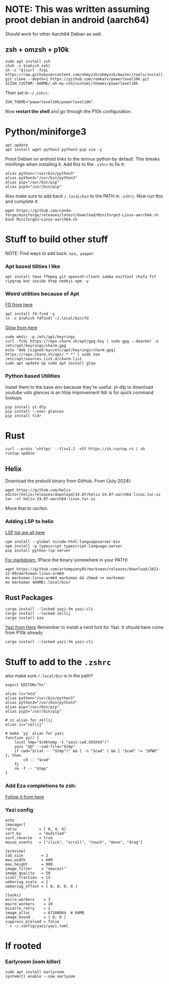 # NOTE: This was written assuming proot debian in android (aarch64)
Should work for other Aarch64 Debian as well.

## zsh + omzsh + p10k
```
sudo apt install zsh
chsh -s $(which zsh)
sh -c "$(curl -fsSL https://raw.githubusercontent.com/ohmyzsh/ohmyzsh/master/tools/install.sh)"
git clone --depth=1 https://github.com/romkatv/powerlevel10k.git ${ZSH_CUSTOM:-$HOME/.oh-my-zsh/custom}/themes/powerlevel10k
```

Then set in `~/.zshrc`:
```
ZSH_THEME="powerlevel10k/powerlevel10k"
```

Now **restart the shell** and go through the P10k configuration.

# Python/miniforge3

```
apt update
apt install wget python3 python3-pip vim -y
```
Proot Debian on android links to the termux python by default. This breaks miniforge when installing it.
Add this to the `.zshrc` to fix it:
```
alias python="/usr/bin/python3"
alias python3="/usr/bin/python3"
alias pip="/usr/bin/pip"
alias pip3="/usr/bin/pip"
```
Also make sure to add back `/.local/bin` to the PATH in `.zshrc`. Now run this and complete it:

```
wget https://github.com/conda-forge/miniforge/releases/latest/download/Miniforge3-Linux-aarch64.sh
bash Miniforge3-Linux-aarch64.sh
```

# Stuff to build other stuff

NOTE: Find ways to add back: `eza, popper`

### Apt based tilities I like
```
apt install tmux ffmpeg git openssh-client samba exiftool chafa fzf ripgrep bat zoxide htop nodejs npm -y
```

### Weird utilities because of Apt

[FD from here](https://github.com/sharkdp/fd?tab=readme-ov-file#installation)
```
apt install fd-find -y
ln -s $(which fdfind) ~/.local/bin/fd
```
[Glow from here](https://github.com/charmbracelet/glow)
```
sudo mkdir -p /etc/apt/keyrings
curl -fsSL https://repo.charm.sh/apt/gpg.key | sudo gpg --dearmor -o /etc/apt/keyrings/charm.gpg
echo "deb [signed-by=/etc/apt/keyrings/charm.gpg] https://repo.charm.sh/apt/ * *" | sudo tee /etc/apt/sources.list.d/charm.list
sudo apt update && sudo apt install glow
```
### Python based Utilities
Install them to the base env because they're useful.
yt-dlp to download youtube vids
glances is an htop improvement
tldr is for quick command lookups
```
pip install yt-dlp
pip install --user glances
pip install tldr
```

# Rust
```
curl --proto '=https' --tlsv1.2 -sSf https://sh.rustup.rs | sh
rustup update
```

## Helix
Download the prebuilt binary from GitHub.
From (July 2024):
```
wget https://github.com/helix-editor/helix/releases/download/24.07/helix-24.07-aarch64-linux.tar.xz
tar -xf helix-24.07-aarch64-linux.tar.xz
```
Move that to usr/bin.
### Adding LSP to helix
[LSP list are all here](https://github.com/helix-editor/helix/wiki/Language-Server-Configurations)
```
npm install --global vscode-html-languageserver-bin
npm install -g typescript typescript-language-server
pip install python-lsp-server
```
[For markdown:](https://github.com/artempyanykh/marksman/blob/main/docs/install.md)
(Place the binary somewhere in your PATH)
```
wget https://github.com/artempyanykh/marksman/releases/download/2023-12-09/marksman-linux-arm64
mv marksman-linux-arm64 marksman && chmod +x marksman
mv marksman $HOME/.local/bin/
```

## Rust Packages
```
cargo install --locked yazi-fm yazi-cli
cargo install --locked zellij
cargo install eza
```
[Yazi from Here](https://yazi-rs.github.io/docs/installation#official-binaries)
Remember to install a nerd font for Yazi. It should have come from P10k already
```
cargo install --locked yazi-fm yazi-cli
```

# Stuff to add to the `.zshrc`
also make sure `/.local/bin` is in the path!!
```
export EDITOR="hx"

alias ls="eza"
alias python="/usr/bin/python3"
alias python3="/usr/bin/python3"
alias pip="/usr/bin/pip"
alias pip3="/usr/bin/pip"

# zz alias for zellij
alias zz="zellij"

# make `yy` alias for yazi
function yy() {
	local tmp="$(mktemp -t "yazi-cwd.XXXXXX")"
	yazi "$@" --cwd-file="$tmp"
	if cwd="$(cat -- "$tmp")" && [ -n "$cwd" ] && [ "$cwd" != "$PWD" ]; then
		cd -- "$cwd"
	fi
	rm -f -- "$tmp"
}
```

### Add Eza completions to zsh:
[Follow it from here](https://github.com/eza-community/eza/blob/main/INSTALL.md#completions)



### Yazi  config
```
echo `
[manager]
ratio          = [ 0, 4, 4]
sort_by        = "modified"
sort_reverse   = true
mouse_events   = ["click", "scroll", "touch", "move", "drag"]

[preview]
tab_size        = 2
max_width       = 600
max_height      = 900
image_filter    = "nearest"
image_quality   = 50
sixel_fraction  = 15
ueberzug_scale  = 1
ueberzug_offset = [ 0, 0, 0, 0 ]

[tasks]
micro_workers    = 3
macro_workers    = 10
bizarre_retry    = 2
image_alloc      = 67108864  # 64MB
image_bound      = [ 0, 0 ]
suppress_preload = false
' > ~/.config/yazi/yazi.toml
```

# If rooted
### Earlyroom (oom killer)
```
sudo apt install earlyroom
systemctl enable --now earlyoom 
```

